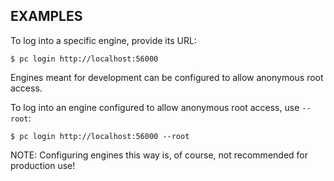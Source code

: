 ## EXAMPLES

To log into a specific engine, provide its URL:

    $ pc login http://localhost:56000

Engines meant for development can be configured to allow anonymous root access.

To log into an engine configured to allow anonymous root access, use `--root`:

    $ pc login http://localhost:56000 --root

NOTE: Configuring engines this way is, of course, not recommended for production use!
